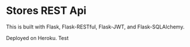 # Stores REST Api

This is built with Flask, Flask-RESTful, Flask-JWT, and Flask-SQLAlchemy.

Deployed on Heroku.
Test
